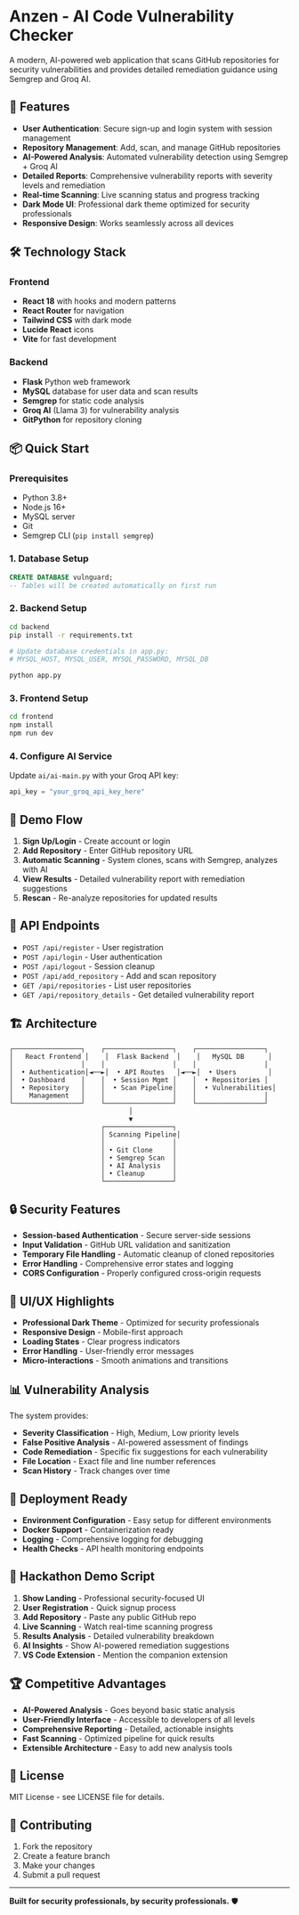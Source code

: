 # Anzen - AI Code Vulnerability Checker

A modern, AI-powered web application that scans GitHub repositories for security vulnerabilities and provides detailed remediation guidance using Semgrep and Groq AI.

## 🚀 Features

- **User Authentication**: Secure sign-up and login system with session management
- **Repository Management**: Add, scan, and manage GitHub repositories
- **AI-Powered Analysis**: Automated vulnerability detection using Semgrep + Groq AI
- **Detailed Reports**: Comprehensive vulnerability reports with severity levels and remediation
- **Real-time Scanning**: Live scanning status and progress tracking
- **Dark Mode UI**: Professional dark theme optimized for security professionals
- **Responsive Design**: Works seamlessly across all devices

## 🛠️ Technology Stack

### Frontend
- **React 18** with hooks and modern patterns
- **React Router** for navigation
- **Tailwind CSS** with dark mode
- **Lucide React** icons
- **Vite** for fast development

### Backend
- **Flask** Python web framework
- **MySQL** database for user data and scan results
- **Semgrep** for static code analysis
- **Groq AI** (Llama 3) for vulnerability analysis
- **GitPython** for repository cloning

## 📦 Quick Start

### Prerequisites
- Python 3.8+
- Node.js 16+
- MySQL server
- Git
- Semgrep CLI (`pip install semgrep`)

### 1. Database Setup
```sql
CREATE DATABASE vulnguard;
-- Tables will be created automatically on first run
```

### 2. Backend Setup
```bash
cd backend
pip install -r requirements.txt

# Update database credentials in app.py:
# MYSQL_HOST, MYSQL_USER, MYSQL_PASSWORD, MYSQL_DB

python app.py
```

### 3. Frontend Setup
```bash
cd frontend
npm install
npm run dev
```

### 4. Configure AI Service
Update `ai/ai-main.py` with your Groq API key:
```python
api_key = "your_groq_api_key_here"
```

## 🎯 Demo Flow

1. **Sign Up/Login** - Create account or login
2. **Add Repository** - Enter GitHub repository URL
3. **Automatic Scanning** - System clones, scans with Semgrep, analyzes with AI
4. **View Results** - Detailed vulnerability report with remediation suggestions
5. **Rescan** - Re-analyze repositories for updated results

## 🔧 API Endpoints

- `POST /api/register` - User registration
- `POST /api/login` - User authentication
- `POST /api/logout` - Session cleanup
- `POST /api/add_repository` - Add and scan repository
- `GET /api/repositories` - List user repositories
- `GET /api/repository_details` - Get detailed vulnerability report

## 🏗️ Architecture

```
┌─────────────────┐    ┌─────────────────┐    ┌─────────────────┐
│   React Frontend │    │  Flask Backend  │    │   MySQL DB      │
│                 │    │                 │    │                 │
│  • Authentication│◄──►│  • API Routes   │◄──►│  • Users        │
│  • Dashboard    │    │  • Session Mgmt │    │  • Repositories │
│  • Repository   │    │  • Scan Pipeline│    │  • Vulnerabilities│
│    Management   │    │                 │    │                 │
└─────────────────┘    └─────────────────┘    └─────────────────┘
                              │
                              ▼
                       ┌─────────────────┐
                       │ Scanning Pipeline│
                       │                 │
                       │ • Git Clone     │
                       │ • Semgrep Scan  │
                       │ • AI Analysis   │
                       │ • Cleanup       │
                       └─────────────────┘
```

## 🔒 Security Features

- **Session-based Authentication** - Secure server-side sessions
- **Input Validation** - GitHub URL validation and sanitization
- **Temporary File Handling** - Automatic cleanup of cloned repositories
- **Error Handling** - Comprehensive error states and logging
- **CORS Configuration** - Properly configured cross-origin requests

## 🎨 UI/UX Highlights

- **Professional Dark Theme** - Optimized for security professionals
- **Responsive Design** - Mobile-first approach
- **Loading States** - Clear progress indicators
- **Error Handling** - User-friendly error messages
- **Micro-interactions** - Smooth animations and transitions

## 📊 Vulnerability Analysis

The system provides:
- **Severity Classification** - High, Medium, Low priority levels
- **False Positive Analysis** - AI-powered assessment of findings
- **Code Remediation** - Specific fix suggestions for each vulnerability
- **File Location** - Exact file and line number references
- **Scan History** - Track changes over time

## 🚀 Deployment Ready

- **Environment Configuration** - Easy setup for different environments
- **Docker Support** - Containerization ready
- **Logging** - Comprehensive logging for debugging
- **Health Checks** - API health monitoring endpoints

## 🎯 Hackathon Demo Script

1. **Show Landing** - Professional security-focused UI
2. **User Registration** - Quick signup process
3. **Add Repository** - Paste any public GitHub repo
4. **Live Scanning** - Watch real-time scanning progress
5. **Results Analysis** - Detailed vulnerability breakdown
6. **AI Insights** - Show AI-powered remediation suggestions
7. **VS Code Extension** - Mention the companion extension

## 🏆 Competitive Advantages

- **AI-Powered Analysis** - Goes beyond basic static analysis
- **User-Friendly Interface** - Accessible to developers of all levels
- **Comprehensive Reporting** - Detailed, actionable insights
- **Fast Scanning** - Optimized pipeline for quick results
- **Extensible Architecture** - Easy to add new analysis tools

## 📝 License

MIT License - see LICENSE file for details.

## 🤝 Contributing

1. Fork the repository
2. Create a feature branch
3. Make your changes
4. Submit a pull request

---

**Built for security professionals, by security professionals.** 🛡️